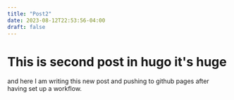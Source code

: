 ```yaml
---
title: "Post2"
date: 2023-08-12T22:53:56-04:00
draft: false
---
```


# This is second post in hugo it's huge

and here I am writing this new post and pushing to github pages after having set up a workflow.
